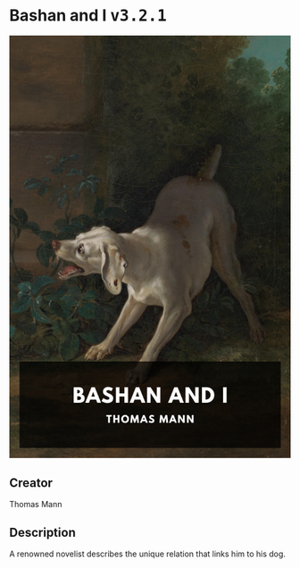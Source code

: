 
# Bashan and I <kbd>v3.2.1</kbd>

<center>
  <img src="./cover-1024.jpg"/>
</center>

## Creator
Thomas Mann

## Description
A renowned novelist describes the unique relation that links him to his dog.
